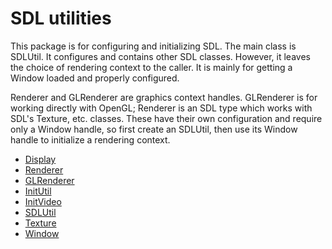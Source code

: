 # SDL utilities

This package is for configuring and initializing SDL.  The main class is
SDLUtil.  It configures and contains other SDL classes.  However, it
leaves the choice of rendering context to the caller.  It is mainly for
getting a Window loaded and properly configured.

Renderer and GLRenderer are graphics context handles.  GLRenderer is for
working directly with OpenGL; Renderer is an SDL type which works with
SDL's Texture, etc. classes.  These have their own configuration and
require only a Window handle, so first create an SDLUtil, then use its
Window handle to initialize a rendering context.

- [Display](display.hpp)
- [Renderer](renderer.hpp)
- [GLRenderer](glRenderer.hpp)
- [InitUtil](initUtil.hpp)
- [InitVideo](initVideo.hpp)
- [SDLUtil](sdlUtil.hpp)
- [Texture](texture.hpp)
- [Window](window.hpp)
